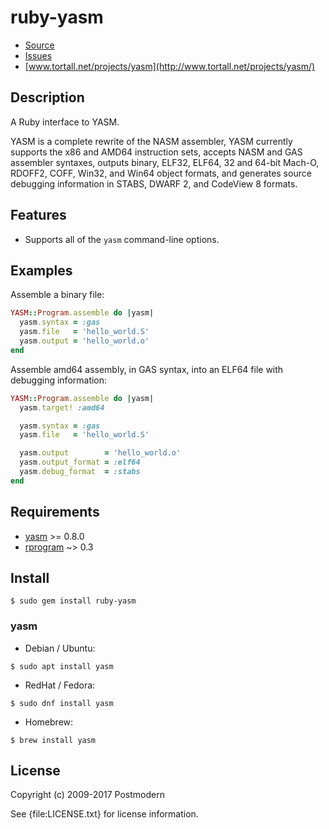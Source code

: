 # ruby-yasm

* [Source](https://github.com/sophsec/ruby-yasm/)
* [Issues](https://github.com/sophsec/ruby-yasm/issues)
* [www.tortall.net/projects/yasm](http://www.tortall.net/projects/yasm/)

## Description

A Ruby interface to YASM.

YASM is a complete rewrite of the NASM assembler, YASM currently supports
the x86 and AMD64 instruction sets, accepts NASM and GAS assembler syntaxes,
outputs binary, ELF32, ELF64, 32 and 64-bit Mach-O, RDOFF2, COFF, Win32,
and Win64 object formats, and generates source debugging information in
STABS, DWARF 2, and CodeView 8 formats.

## Features

* Supports all of the `yasm` command-line options.

## Examples

Assemble a binary file:

```ruby
YASM::Program.assemble do |yasm|
  yasm.syntax = :gas
  yasm.file   = 'hello_world.S'
  yasm.output = 'hello_world.o'
end
```

Assemble amd64 assembly, in GAS syntax, into an ELF64 file with
debugging information:

```ruby
YASM::Program.assemble do |yasm|
  yasm.target! :amd64

  yasm.syntax = :gas
  yasm.file   = 'hello_world.S'

  yasm.output        = 'hello_world.o'
  yasm.output_format = :elf64
  yasm.debug_format  = :stabs
end
```

## Requirements

* [yasm](http://www.tortall.net/projects/yasm/) >= 0.8.0
* [rprogram](https://github.com/postmodern/rprogram#readme) ~> 0.3

## Install

```shell
$ sudo gem install ruby-yasm
```

### yasm

* Debian / Ubuntu:

```shell
$ sudo apt install yasm
```

* RedHat / Fedora:

```shell
$ sudo dnf install yasm
```

* Homebrew:

```shell
$ brew install yasm
```

## License

Copyright (c) 2009-2017 Postmodern

See {file:LICENSE.txt} for license information.
